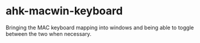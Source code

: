# ahk-macwin-keyboard
Bringing the MAC keyboard mapping into windows and being able to toggle between the two when necessary.

